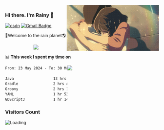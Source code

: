 <img  align='right' height="150" src="https://github.com/LikeRainDay/LikeRainDay/blob/master/pic/img_rain_1.gif?raw=true">



### Hi there. I'm Rainy :lemon:

[![csdn](https://img.shields.io/badge/-csdn-c14438?style=flat-square&logo=c&logoColor=white)](https://blog.csdn.net/qq_15807167)
[![Gmail Badge](https://img.shields.io/badge/-gmail-c14438?style=flat-square&logo=Gmail&logoColor=white&link=mailto:houshuai0816@gmail.com)](mailto:houshuai0816@gmail.com)

🚀Welcome to the rain planet🌎

<center>
<img align='center'  src="https://source.unsplash.com/user/rainyhehe/likes">
</center>

📊 **This week I spent my time on**

<img align='right'   width="300" src="https://github-readme-stats.vercel.app/api?username=LikeRainDay&show_icons=true&title_color=fff&icon_color=79ff97&text_color=9f9f9f&bg_color=151515&count_private=true">

<!--START_SECTION:waka-->

```txt
From: 23 May 2024 - To: 30 May 2024

Java                  13 hrs 30 mins  ████████████▓░░░░░░░░░░░░   50.52 %
Gradle                2 hrs 49 mins   ██▓░░░░░░░░░░░░░░░░░░░░░░   10.57 %
Groovy                2 hrs 17 mins   ██░░░░░░░░░░░░░░░░░░░░░░░   08.55 %
YAML                  1 hr 53 mins    █▓░░░░░░░░░░░░░░░░░░░░░░░   07.07 %
GDScript3             1 hr 14 mins    █░░░░░░░░░░░░░░░░░░░░░░░░   04.64 %
```

<!--END_SECTION:waka-->

### Visitors Count
<img align="left" src = "https://profile-counter.glitch.me/LikeRainDay/count.svg" alt ="Loading">
